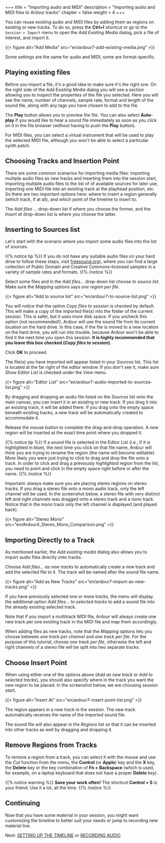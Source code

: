+++
title = "Importing audio and MIDI"
description = "Importing audio and MIDI files to Ardour tracks"
chapter = false
weight = 4
+++

You can reuse existing audio and MIDI files by adding them as regions on
existing or new tracks. To do so, press the **Ctrl+I** shortcut or go to the
`Session > Import` menu to open the _Add Existing Media_ dialog, pick a file of interest, and import it.

{{< figure alt="Add Media" src="en/ardour7-add-existing-media.png" >}} 

Some settings are the same for audio and MIDI, some are format-specific.

## Playing existing files

Before you import a file, it's a good idea to make sure it's the right one. On
the right side of the _Add Existing Media_ dialog you will see a section
allowing you to inspect the properties of the file you selected. Here you will
see the name, number of channels, sample rate, format and length of the sound
file, along with any tags you have chosen to add to the file.

The **Play** button allows you to preview the file. You can also select
**Auto-play** if you would like to hear a sound file immediately as soon as
you click on it in the file browser (without having to push the **Play**
button).

For MIDI files, you can select a virtual instrument that will be used to play
the selected MIDI file, although you won't be able to select a particular
synth patch.

## Choosing Tracks and Insertion Point

There are some common scenarios for importing media files: importing multiple
audio files as new tracks and inserting them into the session start, importing
multiple audio files to the list of of available sources for later use,
importing one MIDI file into an existing track at the playhead position, etc.
So there are two important options here: where to insert a region generally
(which track, if at all), and which point of the timeline to insert to.

The _Add files …_ drop-down list if where you choose the former, and the
_Insert at_ drop-down list is where you choose the latter.

## Inserting to Sources list

Let's start with the scenario where you import some audio files into the list of sources.

{{% notice tip %}}
If you do not have any suitable audio files on your hard drive to follow these
steps, visit [freesound.org](http://www.freesound.org/)), where you can find a
large collection of Public Domain and Creative Commons–licensed samples in a
variety of sample rates and formats.
{{% /notice %}}

Select some files and in the _Add files…_ drop-down list choose _to source
list_. Make sure the _Mapping_ options says _one region per file_.

{{< figure alt="Add to source list" src="en/ardour7-to-source-list.png" >}} 

You will notice that the option _Copy files to session_ is checked by default.
This will make a copy of the imported file(s) into the folder of the current
session. This is safer, but it uses more disk space. If you uncheck this option
(not recommended!), Ardour will use the sound file from its current location on
the hard drive. In this case, if the file is moved to a new location on the hard
drive, you will run into trouble, because Ardour won't be able to find it the
next time you open this session. **It is highly recommended that you leave this
box checked (_Copy files to session_)**. 

Click **OK** to proceed.

The file(s) you have imported will appear listed in your _Sources_ list. This
list is located at the far right of the editor window. If you don't see it,
make sure _Show Editor List_ is checked under the _View_ menu.

{{< figure alt="Editor List" src="en/ardour7-audio-imported-to-sources-list.png" >}} 

By dragging and dropping an audio file listed on the _Sources_ list onto the
main canvas, you can insert it in an existing or new track. If you drag it into
an existing track, it will be added there. If you drag onto the empty space
beneath existing tracks, a new track will be automatically created to
accommodate it.

Release the mouse button to complete the drag-and-drop operation. A new region
will be inserted at the exact time point where you dropped it.

{{% notice tip %}}
If a sound file is selected in the Editor List (i.e., if it is highlighted in
blue), the next time you click on that file name, Ardour will think you are
trying to rename the region (the name will become editable). More likely you
were just trying to click to drag and drop the file onto a track. In order to
click and drag a previously _highlighted_ region from the list, you need to
point and click in the empty space right before or after the name.
{{% /notice %}}

Important: always make sure you are placing stereo regions on stereo tracks. If
you drag a stereo file onto a mono audio track, only the left channel will be
used. In the screenshot below, a stereo file with very distinct left and right
channels was dragged onto a stereo track and a nono track. Notice that in the
mono track only the left channel is displayed (and played back).  

{{< figure alt="Stereo Mono" src="en/Ardour4_Stereo_Mono_Comparison.png" >}} 

## Importing Directly to a Track

As mentioned earlier, the _Add existing media_ dialog also allows you to import
audio files directly onto tracks.

Choose _Add files… as new tracks_ to automatically create a new track and add
the selected file to it. The track will be named after the sound file name.

{{< figure alt="Add as New Tracks" src="en/ardour7-import-as-new-tracks.png" >}} 

If you have previously selected one or more tracks, the menu will display the
additional option _Add files… to selected tracks_ to add a sound file into the
already existing selected track.

Note that if you import a multitrack MIDI file, Ardour will always create one new track per one existing track in the MIDI file and map them accordingly.

When adding files as new tracks, note that the _Mapping_ options lets you
choose between _one track per channel_ and _one track per file_. For the
purpose of this tutorial, choose _one track per file_, otherwise the left and
right channels of a stereo file will be split into two separate tracks.

## Choose Insert Point

When using either one of the options above (_Add as new track_ or _Add to
selected tracks_), you should also specify where in the track you want the new
region to be placed. In the screenshot below, we are choosing _session start_.

{{< figure alt="Insert At" src="en/ardour7-insert-point-list.png" >}} 

The region appears in a new track in the session. The new track automatically
receives the name of the imported sound file.

The sound file will also appear in the _Regions_ list so that it can be
inserted into other tracks as well by dragging and dropping it.

## Remove Regions from Tracks

To remove a region from a track, you can select it with the mouse and use the
*Cut* function from the menu, the **Control** (or **Apple**) key and the **X**
key, the **Delete** key or the key combination of **Fn + Backspace** (which is
used, for example, on a laptop keyboard that does not have a proper **Delete**
key).

{{% notice warning %}}
**Save your work often!** The shortcut **Control + S** is your friend. Use it
a lot, all the time.
{{% /notice %}}

## Continuing

Now that you have some material in your session, you might want customizing the
timeline to better suit your needs or jump to recording new material live.

Next: [SETTING UP THE TIMELINE](../setting-up-the-timeline) or
[RECORDING AUDIO](../../recording-audio)
